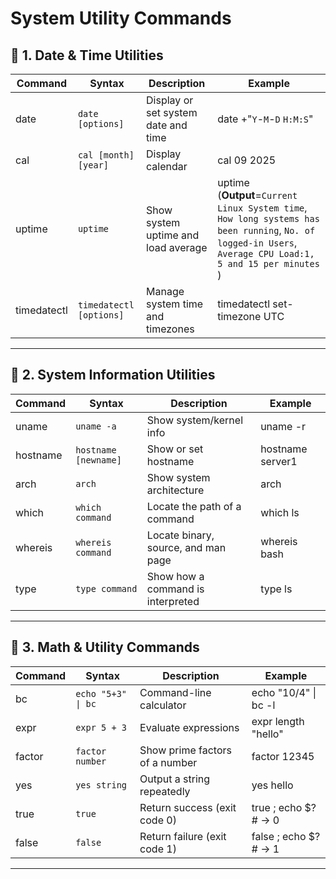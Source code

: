# System Utility Commands

## 🔹 1. Date & Time Utilities

| Command     | Syntax                  | Description                         | Example                                                                                                                                                          |
| ----------- | ----------------------- | ----------------------------------- | ---------------------------------------------------------------------------------------------------------------------------------------------------------------- |
| date        | `date [options]`        | Display or set system date and time | date +"`Y`-`M`-`D` `H:M:S`"                                                                                                                                      |
| cal         | `cal [month] [year]`    | Display calendar                    | cal 09 2025                                                                                                                                                      |
| uptime      | `uptime`                | Show system uptime and load average | uptime<br/> (**Output**=`Current Linux System time`, `How long systems has been running`, `No. of logged-in Users`, `Average CPU Load:1, 5 and 15 per minutes` ) |
| timedatectl | `timedatectl [options]` | Manage system time and timezones    | timedatectl set-timezone UTC                                                                                                                                     |

---

## 🔹 2. System Information Utilities

| Command  | Syntax               | Description                         | Example          |
| -------- | -------------------- | ----------------------------------- | ---------------- |
| uname    | `uname -a`           | Show system/kernel info             | uname -r         |
| hostname | `hostname [newname]` | Show or set hostname                | hostname server1 |
| arch     | `arch`               | Show system architecture            | arch             |
| which    | `which command`      | Locate the path of a command        | which ls         |
| whereis  | `whereis command`    | Locate binary, source, and man page | whereis bash     |
| type     | `type command`       | Show how a command is interpreted   | type ls          |

---

## 🔹 3. Math & Utility Commands

| Command | Syntax             | Description                    | Example               |
| ------- | ------------------ | ------------------------------ | --------------------- |
| bc      | `echo "5+3" \| bc` | Command-line calculator        | echo "10/4" \| bc -l  |
| expr    | `expr 5 + 3`       | Evaluate expressions           | expr length "hello"   |
| factor  | `factor number`    | Show prime factors of a number | factor 12345          |
| yes     | `yes string`       | Output a string repeatedly     | yes hello             |
| true    | `true`             | Return success (exit code 0)   | true ; echo $? # → 0  |
| false   | `false`            | Return failure (exit code 1)   | false ; echo $? # → 1 |

---
